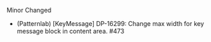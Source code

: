 Minor
Changed
- (Patternlab) [KeyMessage] DP-16299: Change max width for key message block in content area. #473